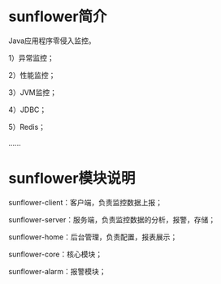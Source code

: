 # sunflower简介

Java应用程序零侵入监控。

1）异常监控；

2）性能监控；

3）JVM监控；

4）JDBC；

5）Redis；

......

# sunflower模块说明

sunflower-client：客户端，负责监控数据上报；

sunflower-server：服务端，负责监控数据的分析，报警，存储；

sunflower-home：后台管理，负责配置，报表展示；

sunflower-core：核心模块；

sunflower-alarm：报警模块；

